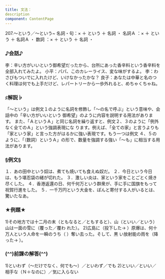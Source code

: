 ```yaml
---
title: 文法：
description
component: ContentPage
---
```



207.～という／～という~
名詞・句：× ＋ という ＋ 名詞 ・
名詞Ａ ：× ＋ という ＋ 名詞Ａ ・
数詞 ：× ＋ という ＋ 名詞 ・
### ♪会話♪
李：辛い方がいいという御希望だったから、台所にあった香辛料という香辛料を全部入れてみたよ。 小平：パパ、このカレーライス、変な味がするよ。
李：わさびもついでに入れたけど、いけなかったかな？
良子：あなたは中華と名のつく料理は何でも上手だけど、レパートリーから一歩外れると、めちゃくちゃね。
### ♯解説♭
「～という」は例文１のように名詞を修飾し「～の名で呼ぶ」という意味や、会話中の「辛い方がいいという 御希望」のように内容を説明する用法があります。
また、「ＡというＡ」と同じ名詞を繰り返すと、例文２、３のように「例外なく全てのＡ」という強調表現にな ります。例えば、「全ての家」と言うよりも「家という家」と言った方がはるかに強い表現です。もう一つは例文
４、５のように、「（数詞）というＡ」の形で、数量を強調する強い「～も」に相当する用法があります。
### §例文§
１．あの田中という奴は、煮ても焼いても食えぬ奴だ。
２．今日という今日は、もう堪忍袋の緒が切れた。
３．激しい炎は、家という家をことごとく焼き尽くした。
４．香港返還の日、何千何万という群衆が、手に手に国旗をもって祝賀行進をした。
５．一千万円という大金を、ぽんと寄付する人がいるとは、驚いたなあ。
### ★例題★
1)その地方では十二月の末（ともなると／ともすると）、山（といい／という）山は一面の雪に（覆った／覆わ れた）。
2)広島に（投下した→ ）原爆は、何十万人という人命を一瞬のうち（ ）奪い去った。そして、黒 い放射能の雨を（降った→ ）。
### (^^)前課の解答(^^)
1)といわず（～だけでなく、何でも～）／といわず／でも
2)といい／といい／相手な（Ｎ＋なのに）／気に入らない
